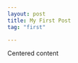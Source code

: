 ```yaml
---
layout: post
title: My First Post
tag: "first"

---
```


<section class="not-fullscreen">
    <div class="content-a">
        <div class="content-b">
            Centered content
        </div>
    </div>
</section>